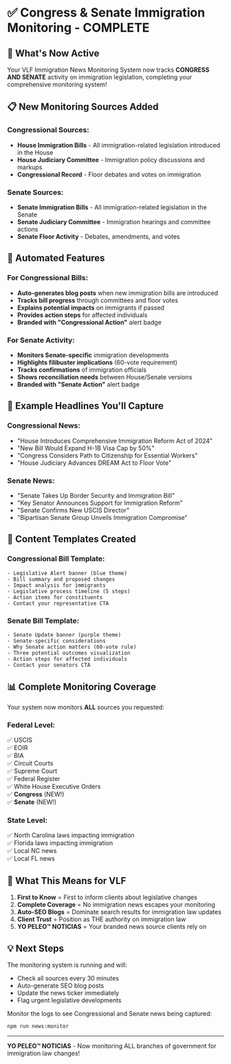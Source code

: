 # ✅ Congress & Senate Immigration Monitoring - COMPLETE

## 🎯 What's Now Active

Your VLF Immigration News Monitoring System now tracks **CONGRESS AND SENATE** activity on immigration legislation, completing your comprehensive monitoring system!

## 📋 New Monitoring Sources Added

### Congressional Sources:

- **House Immigration Bills** - All immigration-related legislation introduced in the House
- **House Judiciary Committee** - Immigration policy discussions and markups
- **Congressional Record** - Floor debates and votes on immigration

### Senate Sources:

- **Senate Immigration Bills** - All immigration-related legislation in the Senate
- **Senate Judiciary Committee** - Immigration hearings and committee actions
- **Senate Floor Activity** - Debates, amendments, and votes

## 🤖 Automated Features

### For Congressional Bills:

- **Auto-generates blog posts** when new immigration bills are introduced
- **Tracks bill progress** through committees and floor votes
- **Explains potential impacts** on immigrants if passed
- **Provides action steps** for affected individuals
- **Branded with "Congressional Action"** alert badge

### For Senate Activity:

- **Monitors Senate-specific** immigration developments
- **Highlights filibuster implications** (60-vote requirement)
- **Tracks confirmations** of immigration officials
- **Shows reconciliation needs** between House/Senate versions
- **Branded with "Senate Action"** alert badge

## 📰 Example Headlines You'll Capture

### Congressional News:

- "House Introduces Comprehensive Immigration Reform Act of 2024"
- "New Bill Would Expand H-1B Visa Cap by 50%"
- "Congress Considers Path to Citizenship for Essential Workers"
- "House Judiciary Advances DREAM Act to Floor Vote"

### Senate News:

- "Senate Takes Up Border Security and Immigration Bill"
- "Key Senator Announces Support for Immigration Reform"
- "Senate Confirms New USCIS Director"
- "Bipartisan Senate Group Unveils Immigration Compromise"

## 🎨 Content Templates Created

### Congressional Bill Template:

```
- Legislative Alert banner (blue theme)
- Bill summary and proposed changes
- Impact analysis for immigrants
- Legislative process timeline (5 steps)
- Action items for constituents
- Contact your representative CTA
```

### Senate Bill Template:

```
- Senate Update banner (purple theme)
- Senate-specific considerations
- Why Senate action matters (60-vote rule)
- Three potential outcomes visualization
- Action steps for affected individuals
- Contact your senators CTA
```

## 📊 Complete Monitoring Coverage

Your system now monitors **ALL** sources you requested:

### Federal Level:

✅ USCIS  
✅ EOIR  
✅ BIA  
✅ Circuit Courts  
✅ Supreme Court  
✅ Federal Register  
✅ White House Executive Orders  
✅ **Congress** (NEW!)  
✅ **Senate** (NEW!)

### State Level:

✅ North Carolina laws impacting immigration  
✅ Florida laws impacting immigration  
✅ Local NC news  
✅ Local FL news

## 🚀 What This Means for VLF

1. **First to Know** = First to inform clients about legislative changes
2. **Complete Coverage** = No immigration news escapes your monitoring
3. **Auto-SEO Blogs** = Dominate search results for immigration law updates
4. **Client Trust** = Position as THE authority on immigration law
5. **YO PELEO™ NOTICIAS** = Your branded news source clients rely on

## 💡 Next Steps

The monitoring system is running and will:

- Check all sources every 30 minutes
- Auto-generate SEO blog posts
- Update the news ticker immediately
- Flag urgent legislative developments

Monitor the logs to see Congressional and Senate news being captured:

```bash
npm run news:monitor
```

---

**YO PELEO™ NOTICIAS** - Now monitoring ALL branches of government for immigration law changes!
